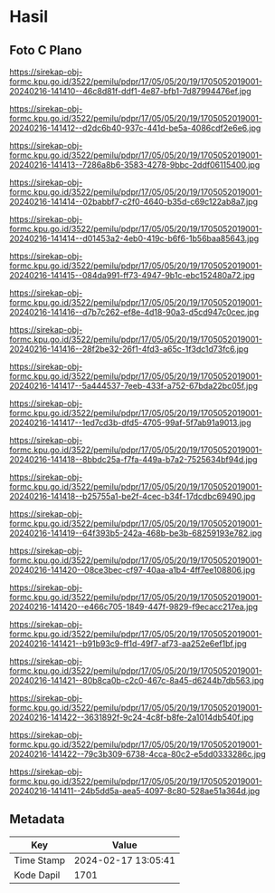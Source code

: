 # Hasil

## Foto C Plano

https://sirekap-obj-formc.kpu.go.id/3522/pemilu/pdpr/17/05/05/20/19/1705052019001-20240216-141410--46c8d81f-ddf1-4e87-bfb1-7d87994476ef.jpg

https://sirekap-obj-formc.kpu.go.id/3522/pemilu/pdpr/17/05/05/20/19/1705052019001-20240216-141412--d2dc6b40-937c-441d-be5a-4086cdf2e6e6.jpg

https://sirekap-obj-formc.kpu.go.id/3522/pemilu/pdpr/17/05/05/20/19/1705052019001-20240216-141413--7286a8b6-3583-4278-9bbc-2ddf06115400.jpg

https://sirekap-obj-formc.kpu.go.id/3522/pemilu/pdpr/17/05/05/20/19/1705052019001-20240216-141414--02babbf7-c2f0-4640-b35d-c69c122ab8a7.jpg

https://sirekap-obj-formc.kpu.go.id/3522/pemilu/pdpr/17/05/05/20/19/1705052019001-20240216-141414--d01453a2-4eb0-419c-b6f6-1b56baa85643.jpg

https://sirekap-obj-formc.kpu.go.id/3522/pemilu/pdpr/17/05/05/20/19/1705052019001-20240216-141415--084da991-ff73-4947-9b1c-ebc152480a72.jpg

https://sirekap-obj-formc.kpu.go.id/3522/pemilu/pdpr/17/05/05/20/19/1705052019001-20240216-141416--d7b7c262-ef8e-4d18-90a3-d5cd947c0cec.jpg

https://sirekap-obj-formc.kpu.go.id/3522/pemilu/pdpr/17/05/05/20/19/1705052019001-20240216-141416--28f2be32-26f1-4fd3-a65c-1f3dc1d73fc6.jpg

https://sirekap-obj-formc.kpu.go.id/3522/pemilu/pdpr/17/05/05/20/19/1705052019001-20240216-141417--5a444537-7eeb-433f-a752-67bda22bc05f.jpg

https://sirekap-obj-formc.kpu.go.id/3522/pemilu/pdpr/17/05/05/20/19/1705052019001-20240216-141417--1ed7cd3b-dfd5-4705-99af-5f7ab91a9013.jpg

https://sirekap-obj-formc.kpu.go.id/3522/pemilu/pdpr/17/05/05/20/19/1705052019001-20240216-141418--8bbdc25a-f7fa-449a-b7a2-7525634bf94d.jpg

https://sirekap-obj-formc.kpu.go.id/3522/pemilu/pdpr/17/05/05/20/19/1705052019001-20240216-141418--b25755a1-be2f-4cec-b34f-17dcdbc69490.jpg

https://sirekap-obj-formc.kpu.go.id/3522/pemilu/pdpr/17/05/05/20/19/1705052019001-20240216-141419--64f393b5-242a-468b-be3b-68259193e782.jpg

https://sirekap-obj-formc.kpu.go.id/3522/pemilu/pdpr/17/05/05/20/19/1705052019001-20240216-141420--08ce3bec-cf97-40aa-a1b4-4ff7ee108806.jpg

https://sirekap-obj-formc.kpu.go.id/3522/pemilu/pdpr/17/05/05/20/19/1705052019001-20240216-141420--e466c705-1849-447f-9829-f9ecacc217ea.jpg

https://sirekap-obj-formc.kpu.go.id/3522/pemilu/pdpr/17/05/05/20/19/1705052019001-20240216-141421--b91b93c9-ff1d-49f7-af73-aa252e6ef1bf.jpg

https://sirekap-obj-formc.kpu.go.id/3522/pemilu/pdpr/17/05/05/20/19/1705052019001-20240216-141421--80b8ca0b-c2c0-467c-8a45-d6244b7db563.jpg

https://sirekap-obj-formc.kpu.go.id/3522/pemilu/pdpr/17/05/05/20/19/1705052019001-20240216-141422--3631892f-9c24-4c8f-b8fe-2a1014db540f.jpg

https://sirekap-obj-formc.kpu.go.id/3522/pemilu/pdpr/17/05/05/20/19/1705052019001-20240216-141422--79c3b309-6738-4cca-80c2-e5dd0333286c.jpg

https://sirekap-obj-formc.kpu.go.id/3522/pemilu/pdpr/17/05/05/20/19/1705052019001-20240216-141411--24b5dd5a-aea5-4097-8c80-528ae51a364d.jpg


## Metadata

| Key        | Value               |
| ---------- | ------------------- |
| Time Stamp | 2024-02-17 13:05:41 |
| Kode Dapil | 1701                |



